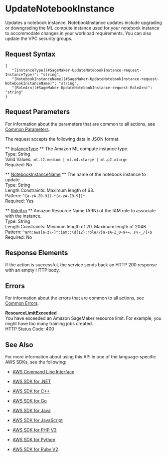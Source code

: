 # UpdateNotebookInstance<a name="API_UpdateNotebookInstance"></a>

Updates a notebook instance\. NotebookInstance updates include upgrading or downgrading the ML compute instance used for your notebook instance to accommodate changes in your workload requirements\. You can also update the VPC security groups\.

## Request Syntax<a name="API_UpdateNotebookInstance_RequestSyntax"></a>

```
{
   "[InstanceType](#SageMaker-UpdateNotebookInstance-request-InstanceType)": "string",
   "[NotebookInstanceName](#SageMaker-UpdateNotebookInstance-request-NotebookInstanceName)": "string",
   "[RoleArn](#SageMaker-UpdateNotebookInstance-request-RoleArn)": "string"
}
```

## Request Parameters<a name="API_UpdateNotebookInstance_RequestParameters"></a>

For information about the parameters that are common to all actions, see [Common Parameters](CommonParameters.md)\.

The request accepts the following data in JSON format\.

 ** [InstanceType](#API_UpdateNotebookInstance_RequestSyntax) **   <a name="SageMaker-UpdateNotebookInstance-request-InstanceType"></a>
The Amazon ML compute instance type\.  
Type: String  
Valid Values:` ml.t2.medium | ml.m4.xlarge | ml.p2.xlarge`   
Required: No

 ** [NotebookInstanceName](#API_UpdateNotebookInstance_RequestSyntax) **   <a name="SageMaker-UpdateNotebookInstance-request-NotebookInstanceName"></a>
The name of the notebook instance to update\.  
Type: String  
Length Constraints: Maximum length of 63\.  
Pattern: `^[a-zA-Z0-9](-*[a-zA-Z0-9])*`   
Required: Yes

 ** [RoleArn](#API_UpdateNotebookInstance_RequestSyntax) **   <a name="SageMaker-UpdateNotebookInstance-request-RoleArn"></a>
Amazon Resource Name \(ARN\) of the IAM role to associate with the instance\.  
Type: String  
Length Constraints: Minimum length of 20\. Maximum length of 2048\.  
Pattern: `^arn:aws[a-z\-]*:iam::\d{12}:role/?[a-zA-Z_0-9+=,.@\-_/]+$`   
Required: No

## Response Elements<a name="API_UpdateNotebookInstance_ResponseElements"></a>

If the action is successful, the service sends back an HTTP 200 response with an empty HTTP body\.

## Errors<a name="API_UpdateNotebookInstance_Errors"></a>

For information about the errors that are common to all actions, see [Common Errors](CommonErrors.md)\.

 **ResourceLimitExceeded**   
 You have exceeded an Amazon SageMaker resource limit\. For example, you might have too many training jobs created\.   
HTTP Status Code: 400

## See Also<a name="API_UpdateNotebookInstance_SeeAlso"></a>

For more information about using this API in one of the language\-specific AWS SDKs, see the following:

+  [AWS Command Line Interface](http://docs.aws.amazon.com/goto/aws-cli/sagemaker-2017-07-24/UpdateNotebookInstance) 

+  [AWS SDK for \.NET](http://docs.aws.amazon.com/goto/DotNetSDKV3/sagemaker-2017-07-24/UpdateNotebookInstance) 

+  [AWS SDK for C\+\+](http://docs.aws.amazon.com/goto/SdkForCpp/sagemaker-2017-07-24/UpdateNotebookInstance) 

+  [AWS SDK for Go](http://docs.aws.amazon.com/goto/SdkForGoV1/sagemaker-2017-07-24/UpdateNotebookInstance) 

+  [AWS SDK for Java](http://docs.aws.amazon.com/goto/SdkForJava/sagemaker-2017-07-24/UpdateNotebookInstance) 

+  [AWS SDK for JavaScript](http://docs.aws.amazon.com/goto/AWSJavaScriptSDK/sagemaker-2017-07-24/UpdateNotebookInstance) 

+  [AWS SDK for PHP V3](http://docs.aws.amazon.com/goto/SdkForPHPV3/sagemaker-2017-07-24/UpdateNotebookInstance) 

+  [AWS SDK for Python](http://docs.aws.amazon.com/goto/boto3/sagemaker-2017-07-24/UpdateNotebookInstance) 

+  [AWS SDK for Ruby V2](http://docs.aws.amazon.com/goto/SdkForRubyV2/sagemaker-2017-07-24/UpdateNotebookInstance) 